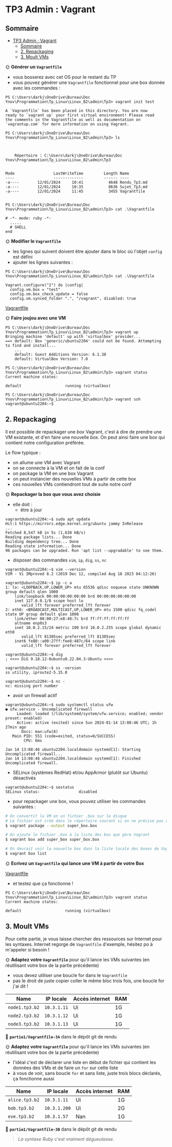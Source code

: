 # TP3 Admin : Vagrant

## Sommaire

- [TP3 Admin : Vagrant](#tp3-admin--vagrant)
  - [Sommaire](#sommaire)
  - [2. Repackaging](#2-repackaging)
  - [3. Moult VMs](#3-moult-vms)

🌞 **Générer un `Vagrantfile`**

- vous bosserez avec cet OS pour le restant du TP
- vous pouvez générer une `Vagrantfile` fonctionnel pour une box donnée avec les commandes :

```
PS C:\Users\darkj\OneDrive\Bureau\Doc Ynov\Programmation\Tp_Linux\Linux_B2\admin\Tp3> vagrant init test

A `Vagrantfile` has been placed in this directory. You are now
ready to `vagrant up` your first virtual environment! Please read
the comments in the Vagrantfile as well as documentation on
`vagrantup.com` for more information on using Vagrant.

PS C:\Users\darkj\OneDrive\Bureau\Doc Ynov\Programmation\Tp_Linux\Linux_B2\admin\Tp3> ls  



    Répertoire : C:\Users\darkj\OneDrive\Bureau\Doc Ynov\Programmation\Tp_Linux\Linux_B2\admin\Tp3


Mode                 LastWriteTime         Length Name
----                 -------------         ------ ----
-a----        12/01/2024     10:41           4648 Rendu_Tp3.md
-a----        12/01/2024     10:35           8636 Sujet_Tp3.md
-a----        12/01/2024     11:45           3455 Vagrantfile


PS C:\Users\darkj\OneDrive\Bureau\Doc Ynov\Programmation\Tp_Linux\Linux_B2\admin\Tp3> cat .\Vagrantfile

# -*- mode: ruby -*-
  .....
  # SHELL
end
```

🌞 **Modifier le `Vagrantfile`**

- les lignes qui suivent doivent être ajouter dans le bloc où l'objet `config` est défini
- ajouter les lignes suivantes :

```
PS C:\Users\darkj\OneDrive\Bureau\Doc Ynov\Programmation\Tp_Linux\Linux_B2\admin\Tp3> cat .\Vagrantfile

Vagrant.configure("2") do |config|
  config.vm.box = "test"
  config.vm.box_check_update = false
  config.vm.synced_folder ".", "/vagrant", disabled: true
```
[Vagrantfile](./1.%20Une%20première%20VM/Vagrantfile)

🌞 **Faire joujou avec une VM**

```
PS C:\Users\darkj\OneDrive\Bureau\Doc Ynov\Programmation\Tp_Linux\Linux_B2\admin\Tp3> vagrant up                     
Bringing machine 'default' up with 'virtualbox' provider...
==> default: Box 'generic/ubuntu2204' could not be found. Attempting to find and install...
    ...
    default: Guest Additions Version: 6.1.38
    default: VirtualBox Version: 7.0
```

```
PS C:\Users\darkj\OneDrive\Bureau\Doc Ynov\Programmation\Tp_Linux\Linux_B2\admin\Tp3> vagrant status
Current machine states:

default                   running (virtualbox)
```

```
PS C:\Users\darkj\OneDrive\Bureau\Doc Ynov\Programmation\Tp_Linux\Linux_B2\admin\Tp3> vagrant ssh   
vagrant@ubuntu2204:~$ 
```

## 2. Repackaging

Il est possible de repackager une *box* Vagrant, c'est à dire de prendre une VM existante, et d'en faire une nouvelle *box*. On peut ainsi faire une box qui contient notre configuration préférée.

Le flow typique :

- on allume une VM avec Vagrant
- on se connecte à la VM et on fait de la conf
- on package la VM en une box Vagrant
- on peut instancier des nouvelles VMs à partir de cette box
- ces nouvelles VMs contiendront tout de suite notre conf

🌞 **Repackager la box que vous avez choisie**

- elle doit :
  - être à jour

```
vagrant@ubuntu2204:~$ sudo apt update
Hit:1 https://mirrors.edge.kernel.org/ubuntu jammy InRelease
...
Fetched 8,547 kB in 5s (1,638 kB/s)
Reading package lists... Done
Building dependency tree... Done
Reading state information... Done
96 packages can be upgraded. Run 'apt list --upgradable' to see them.
```

  - disposer des commandes `vim`, `ip`, `dig`, `ss`, `nc`

```
vagrant@ubuntu2204:~$ vim --version
VIM - Vi IMproved 8.2 (2019 Dec 12, compiled Aug 18 2023 04:12:26)

vagrant@ubuntu2204:~$ ip -c a
1: lo: <LOOPBACK,UP,LOWER_UP> mtu 65536 qdisc noqueue state UNKNOWN group default qlen 1000
    link/loopback 00:00:00:00:00:00 brd 00:00:00:00:00:00
    inet 127.0.0.1/8 scope host lo
       valid_lft forever preferred_lft forever
2: eth0: <BROADCAST,MULTICAST,UP,LOWER_UP> mtu 1500 qdisc fq_codel state UP group default qlen 1000
    link/ether 08:00:27:e8:48:7c brd ff:ff:ff:ff:ff:ff
    altname enp0s3
    inet 10.0.2.15/24 metric 100 brd 10.0.2.255 scope global dynamic eth0
       valid_lft 81305sec preferred_lft 81305sec
    inet6 fe80::a00:27ff:fee8:487c/64 scope link
       valid_lft forever preferred_lft forever

vagrant@ubuntu2204:~$ dig
; <<>> DiG 9.18.12-0ubuntu0.22.04.3-Ubuntu <<>>

vagrant@ubuntu2204:~$ ss -version
ss utility, iproute2-5.15.0

vagrant@ubuntu2204:~$ nc -
nc: missing port number
```

  - avoir un firewall actif

```
vagrant@ubuntu2204:~$ sudo systemctl status ufw
● ufw.service - Uncomplicated firewall
     Loaded: loaded (/lib/systemd/system/ufw.service; enabled; vendor preset: enabled)
     Active: active (exited) since Sun 2024-01-14 13:08:46 UTC; 1h 27min ago
       Docs: man:ufw(8)
   Main PID: 551 (code=exited, status=0/SUCCESS)
        CPU: 6ms

Jan 14 13:08:46 ubuntu2204.localdomain systemd[1]: Starting Uncomplicated firewall...
Jan 14 13:08:46 ubuntu2204.localdomain systemd[1]: Finished Uncomplicated firewall.
```

  - SELinux (systèmes RedHat) et/ou AppArmor (plutôt sur Ubuntu) désactivés

```
vagrant@ubuntu2204:~$ sestatus
SELinux status:                 disabled
```

- pour repackager une box, vous pouvez utiliser les commandes suivantes :

```bash
# On convertit la VM en un fichier .box sur le disque
# Le fichier est créé dans le répertoire courant si on ne précise pas un chemin explicitement
$ vagrant package --output super_box.box

# On ajoute le fichier .box à la liste des box que gère Vagrant
$ vagrant box add super_box super_box.box

# On devrait voir la nouvelle box dans la liste locale des boxes de Vagrant
$ vagrant box list
```

🌞 **Ecrivez un `Vagrantfile` qui lance une VM à partir de votre Box**

[Vagrantfile](./2.%20Repackaging/Vagrantfile)

- et testez que ça fonctionne !

```
PS C:\Users\darkj\OneDrive\Bureau\Doc Ynov\Programmation\Tp_Linux\Linux_B2\admin\Tp3> vagrant status
Current machine states:

default                   running (virtualbox)
```

## 3. Moult VMs

Pour cette partie, je vous laisse chercher des ressources sur Internet pour les syntaxes. Internet regorge de `Vagrantfile` d'exemple, hésitez po à m'appeler si besoin !

🌞 **Adaptez votre `Vagrantfile`** pour qu'il lance les VMs suivantes (en réutilisant votre box de la partie précédente)

- vous devez utiliser une boucle for dans le `Vagrantfile`
- pas le droit de juste copier coller le même bloc trois fois, une boucle for j'ai dit !

| Name           | IP locale   | Accès internet | RAM |
| -------------- | ----------- | -------------- | --- |
| `node1.tp3.b2` | `10.3.1.11` | Ui             | 1G  |
| `node2.tp3.b2` | `10.3.1.12` | Ui             | 1G  |
| `node3.tp3.b2` | `10.3.1.13` | Ui             | 1G  |

📁 **`partie1/Vagrantfile-3A`** dans le dépôt git de rendu

🌞 **Adaptez votre `Vagrantfile`** pour qu'il lance les VMs suivantes (en réutilisant votre box de la partie précédente)

- l'idéal c'est de déclarer une liste en début de fichier qui contient les données des VMs et de faire un `for` sur cette liste
- à vous de voir, sans boucle `for` et sans liste, juste trois blocs déclarés, ça fonctionne aussi

| Name           | IP locale    | Accès internet | RAM |
| -------------- | ------------ | -------------- | --- |
| `alice.tp3.b2` | `10.3.1.11`  | Ui             | 1G  |
| `bob.tp3.b2`   | `10.3.1.200` | Ui             | 2G  |
| `eve.tp3.b2`   | `10.3.1.57`  | Nan            | 1G  |

📁 **`partie1/Vagrantfile-3B`** dans le dépôt git de rendu

> *La syntaxe Ruby c'est vraiment dégueulasse.*